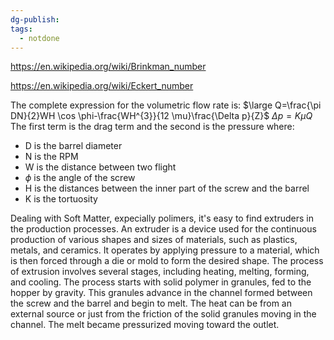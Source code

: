 ```yaml
---
dg-publish: 
tags:
  - notdone
---
```

https://en.wikipedia.org/wiki/Brinkman_number 

https://en.wikipedia.org/wiki/Eckert_number


The complete expression for the volumetric flow rate is:
$\large Q=\frac{\pi DN}{2}WH \cos \phi-\frac{WH^{3}}{12 \mu}\frac{\Delta p}{Z}$
$\Delta p= K \mu Q$
The first term is the drag term and the second is the pressure 
where:
- D is the barrel diameter
- N is the RPM
- W is the distance between two flight
- $\phi$ is the angle of the screw
- H is the distances between the inner part of the screw and the barrel
- K is the tortuosity

Dealing with Soft Matter, expecially polimers, it's easy to find extruders in the production processes. An extruder is a device used for the continuous production of various shapes and sizes of materials, such as plastics, metals, and ceramics. It operates by applying pressure to a material, which is then forced through a die or mold to form the desired shape. The process of extrusion involves several stages, including heating, melting, forming, and cooling.
The process starts with solid polymer in granules, fed to the hopper by gravity. This granules advance in the channel formed between the screw and the barrel and begin to melt. The heat can be from an external source or just from the friction of the solid granules moving in the channel. The melt became pressurized moving toward the outlet.

